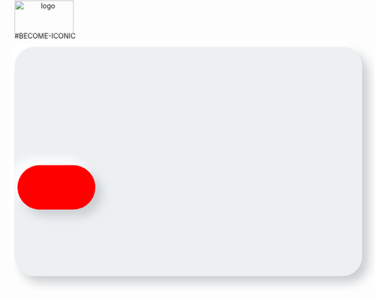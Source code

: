 #BECOME-ICONIC

<img style="justify-content: center; text-align: center; position: absolute;
            top: 1px;" title="logo" src="https://github.com/vincentlesang/vincentlesang.github.io/blob/master/logosubs.png" width="120" height="68"> 
            

<div style="width:700px; height: 400px; padding: 60px 3px 5px;
            border-radius: 40px; 
            background: #ecf0f3;
            box-shadow: 13px 13px 20px #cbced1,
            -13px -13px 20px #ffffff"
            title="showcard">
            
<div style="display: inline-block; top: 180px; width:157.5px; height: 90px;  
            border-radius: 60px; 
            overflow: hidden;
            position: relative;
            left: 3px;
            background: #FF0000;
            box-shadow: 13px 13px 20px #cbced1,
            -13px -13px 20px #ffffff"
            title="mark" alt="mark" > 
            
<div style="display: inline-block; top: -30px; width:157.5px; height: 157.5px;   
            border-radius: 50%; 
            overflow: hidden;
            position: relative;
            left: 225px;
            background: radial-gradient(#ffb347, orange);
            box-shadow: 13px 13px 20px #cbced1,
            -13px -13px 20px #ffffff"
            title="hold" alt="hold"> 
            
 <div style="display: inline-block; top: 30px; width:157.5px; height: 90px;  
            border-radius: 30px; 
            position: relative;
            left: 230px;
            background: #00FFFF;
            box-shadow: 13px 13px 20px #cbced1,
            -13px -13px 20px #ffffff"
            title="score" alt="score"> 

</div>




